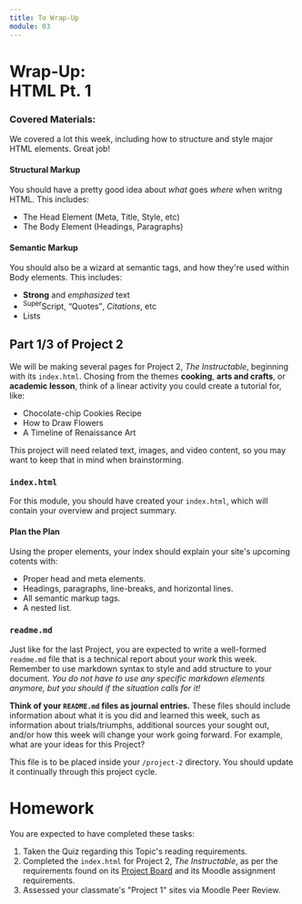 ```yaml
---
title: To Wrap-Up
module: 03
---
```


# Wrap-Up: <br /> HTML Pt. 1

### Covered Materials:

We covered a lot this week, including how to structure and style major HTML elements. Great job!

#### Structural Markup
You should have a pretty good idea about _what_ goes _where_ when writng HTML. This includes:

- The Head Element (Meta, Title, Style, etc)
- The Body Element (Headings, Paragraphs)

#### Semantic Markup
You should also be a wizard at semantic tags, and how they're used within Body elements. This includes:

- **Strong** and _emphasized_ text
- <sup>Super</sup>Script, <q>Quotes</q>, <cite>Citations</cite>, etc
- Lists

## Part 1/3 of Project 2
We will be making several pages for Project 2, _The Instructable_, beginning with its `index.html`. Chosing from the themes **cooking**, **arts and crafts**, or **academic lesson**, think of a linear activity you could create a tutorial for, like:
  - Chocolate-chip Cookies Recipe
  - How to Draw Flowers
  - A Timeline of Renaissance Art

This project will need related text, images, and video content, so you may want to keep that in mind when brainstorming.

### `index.html`
For this module, you should have created your `index.html`, which will contain your overview and project summary.

#### Plan the Plan
Using the proper elements, your index should explain your site's upcoming cotents with:
- Proper head and meta elements.
- Headings, paragraphs, line-breaks, and horizontal lines.
- All semantic markup tags.
- A nested list.

### `readme.md`
Just like for the last Project, you are expected to write a well-formed `readme.md` file that is a technical report about your work this week. Remember to use markdown syntax to style and add structure to your document. _You do not have to use any specific markdown elements anymore, but you should if the situation calls for it!_

**Think of your `README.md` files as journal entries.** These files should include information about what it is you did and learned this week, such as  information about trials/triumphs, additional sources your sought out, and/or how this week will change your work going forward. For example, what are your ideas for this Project?

This file is to be placed inside your `/project-2` directory. You should update it continually through this project cycle.


# Homework
You are expected to have completed these tasks:
1. Taken the Quiz regarding this Topic's reading requirements.
2. Completed the `index.html` for Project 2, _The Instructable_, as per the requirements found on its [Project Board](https://github.com/Media-Ed-Online/intro-web-dev/projects/6) and its Moodle assignment requirements.
3. Assessed your classmate's "Project 1" sites via Moodle Peer Review.
